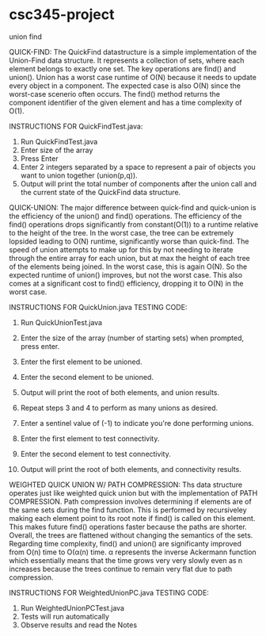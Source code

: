 # csc345-project
union find

QUICK-FIND: The QuickFind datastructure is a simple implementation of the Union-Find data structure. It
represents a collection of sets, where each element belongs to exactly one set. The key operations are 
find() and union(). Union has a worst case runtime of O(N) because it needs to update every object in a
component. The expected case is also O(N) since the worst-case scenerio often occurs. The find() method
returns the component identifier of the given element and has a time complexity of O(1).

INSTRUCTIONS FOR QuickFindTest.java:

1. Run QuickFindTest.java
2. Enter size of the array
3. Press Enter
4. Enter 2 integers separated by a space to represent a pair of objects you want to union together (union(p,q)).
5. Output will print the total number of components after the union call and the current state of the QuickFind
   data structure.

QUICK-UNION: The major difference between quick-find and quick-union is the efficiency of the union()
and find() operations. The efficiency of the find() operations drops significantly from constant(O(1))
to a runtime relative to the height of the tree. In the worst case, the tree can be extremely lopsided
leading to O(N) runtime, significantly worse than quick-find. The speed of union attempts to make up
for this by not needing to iterate through the entire array for each union, but at max the height of 
each tree of the elements being joined. In the worst case, this is again O(N). So the expected runtime
of union() improves, but not the worst case. This also comes at a significant cost to find() efficiency,
dropping it to O(N) in the worst case.

INSTRUCTIONS FOR QuickUnion.java TESTING CODE: 

1. Run QuickUnionTest.java
2. Enter the size of the array (number of starting sets) when prompted, press enter.
3. Enter the first element to be unioned.
4. Enter the second element to be unioned.

5. Output will print the root of both elements, and union results.
6. Repeat steps 3 and 4 to perform as many unions as desired.
7. Enter a sentinel value of (-1) to indicate you're done performing unions.
8. Enter the first element to test connectivity.
9. Enter the second element to test connectivity.
10. Output will print the root of both elements, and connectivity results.


WEIGHTED QUICK UNION W/ PATH COMPRESSION: Ths data structure operates just like weighted quick union
but with the implementation of PATH COMPRESSION. Path compression involves determining if elements are
of the same sets during the find function. This is performed by recursiveley making each element point
to its root note if find() is called on this element. This makes future find() operations faster because
the paths are shorter. Overall, the trees are flattened without changing the semantics of the sets.
Regarding time complexity, find() and union() are significanty improved from O(n) time to O(α(n) time.
α represents the inverse Ackermann function which essentially means that the time grows very very slowly
even as n increases because the trees continue to remain very flat due to path compression. 

INSTRUCTIONS FOR WeightedUnionPC.java TESTING CODE: 

1. Run WeightedUnionPCTest.java
2. Tests will run automatically
3. Observe results and read the Notes
